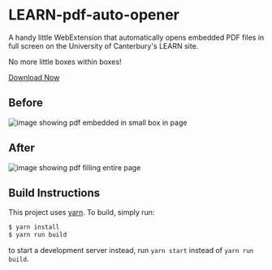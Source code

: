 # LEARN-pdf-auto-opener

A handy little WebExtension that automatically opens embedded PDF files in full screen on the University of Canterbury's LEARN site.

No more little boxes within boxes!

[Download Now](https://tfinlay.page.link/learn_pdf)

## Before

![image showing pdf embedded in small box in page](https://raw.githubusercontent.com/tfinlay/LEARN-pdf-auto-opener/main/assets/before_screenshot.png)

## After

![image showing pdf filling entire page](https://raw.githubusercontent.com/tfinlay/LEARN-pdf-auto-opener/main/assets/after_screenshot.png)

## Build Instructions

This project uses [yarn](https://yarnpkg.com/). To build, simply run:

```bash
$ yarn install
$ yarn run build
```

to start a development server instead, run `yarn start` instead of `yarn run build`.
